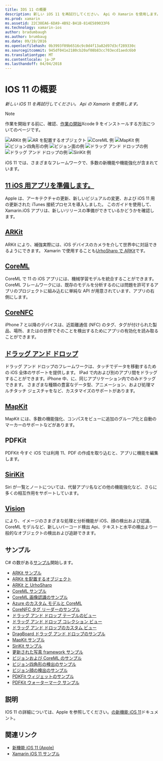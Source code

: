 ```yaml
---
title: IOS 11 の概要
description: 新しい iOS 11 を再試行してください。 Api の Xamarin を使用します。
ms.prod: xamarin
ms.assetid: 22C38EA6-6DA9-4B92-B41B-814E589033F6
ms.technology: xamarin-ios
author: bradumbaugh
ms.author: brumbaug
ms.date: 09/19/2016
ms.openlocfilehash: 0b3993f09b6516c9c0d4f13a82d97d3cf289330c
ms.sourcegitcommit: 945df041e2180cb20af08b83cc703ecd1aedc6b0
ms.translationtype: MT
ms.contentlocale: ja-JP
ms.lasthandoff: 04/04/2018
---
```

# <a name="introduction-to-ios-11"></a>IOS 11 の概要

_新しい iOS 11 を再試行してください。 Api の Xamarin を使用します。_

> [!NOTE]
> 作業を開始する前に、確認、[作業の開始](get-started.md)Xcode 9 をインストールする方法についてのページです。

![ARKit 例](images/arkit.png) ![AR を配置するオブジェクト](images/arkit2.png) ![CoreML 例](images/coreml.png) ![MapKit 例](images/mapkit.png) ![ビジョン四角形の例](images/vision1.png) ![ビジョン面の例](images/vision2.png) ![ドラッグ アンド ドロップの例](images/drag-drop.png) ![ドラッグ アンド ドロップの例](images/drag-drop2.png) ![SiriKit 例](images/sirikit.png)

iOS 11 では、さまざまなフレームワークで、多数の新機能や機能強化が含まれています。

## <a name="preparing-your-app-for-ios-11updating-your-appindexmd"></a>[11 iOS 用アプリを準備します。](updating-your-app/index.md)

Apple は、アーキテクチャの更新、新しいビジュアルの変更、および iOS 11 用の更新された iTunes 接続プロセスを導入しました。 このガイドを使用して、Xamarin.iOS アプリは、新しいリリースの準備ができているかどうかを確認します。

## <a name="arkitarkitindexmd"></a>[ARKit](arkit/index.md)

ARKit により、補強実際には、iOS デバイスのカメラを介して世界中に対話できるようにできます。
Xamarin で使用することも[UrhoSharp で ARKit](arkit/urhosharp.md)です。

## <a name="coremlcoremlmd"></a>[CoreML](coreml.md)

CoreML で 11 の iOS アプリには、機械学習モデルを統合することができます。 CoreML フレームワークには、既存のモデルを分析するのには問題を許可するアプリのプロジェクトに組み込むに単純な API が用意されています、アプリの右側にします。

## <a name="corenfccorenfcmd"></a>[CoreNFC](corenfc.md)

iPhone 7 と以降のデバイスは、近距離通信 (NFC) のタグ、タグが付けられた製品、場所、またはの世界でそのことを検出するためにアプリの有効化を読み取ることができます。

## <a name="drag-and-dropdrag-and-dropmd"></a>[ドラッグ アンド ドロップ](drag-and-drop.md)

ドラッグ アンド ドロップのフレームワークは、タッチでデータを移動するための iOS 全体のサポートを提供します。 IPad で内および別のアプリ間をドラッグすることができます。iPhone 中、に、同じアプリケーション内でのみドラッグできます。 さまざまな種類の豊富なデータ型、アニメーション、および処理マルチタッチ ジェスチャをなど、カスタマイズのサポートがあります。

## <a name="mapkitmapkitmd"></a>[MapKit](mapkit.md)

MapKit には、多数の機能強化、コンパスをビューに追加のグループ化と自動のマーカーのサポートなどがあります。

## <a name="pdfkit"></a>PDFKit

PDFKit 今すぐ iOS では利用 11、PDF の作成を取り込むと、アプリに機能を編集します。

## <a name="sirikitsirikitmd"></a>[SiriKit](sirikit.md)

Siri が一覧とノートについては、代替アプリ名などの他の機能強化など、さらに多くの相互作用をサポートしています。

## <a name="visionvisionmd"></a>[Vision](vision.md)

により、イメージのさまざまな処理と分析機能が iOS、顔の検出および認識、CoreML モデルなど、新しいバーコード検出 Api、テキストと水平の検出より一般的なオブジェクトの検出および追跡できます。

## <a name="samples"></a>サンプル

C# の数がある[サンプル](https://developer.xamarin.com/samples/ios/iOS11/)開始します。

* [ARKit サンプル](https://developer.xamarin.com/samples/monotouch/ios11/ARKitSample/)
* [ARKit を配置するオブジェクト](https://developer.xamarin.com/samples/monotouch/ios11/ARKitPlacingObjects/)
* [ARKit と UrhoSharp](arkit/urhosharp.md)
* [CoreML サンプル](https://developer.xamarin.com/samples/monotouch/ios11/CoreML)
* [CoreML 画像認識のサンプル](https://developer.xamarin.com/samples/monotouch/ios11/CoreMLImageRecognition)
* [Azure のカスタム モデルと CoreML](https://developer.xamarin.com/samples/monotouch/ios11/CoreMLAzureModel)
* [CoreNFC タグ リーダーのサンプル](https://developer.xamarin.com/samples/monotouch/ios11/NFCTagReader/)
* [ドラッグ アンド ドロップ テーブルのビュー](https://developer.xamarin.com/samples/monotouch/ios11/DragAndDropTableView)
* [ドラッグ アンド ドロップ コレクション ビュー](https://developer.xamarin.com/samples/monotouch/ios11/DragAndDropCollectionView)
* [ドラッグ アンド ドロップのカスタム ビュー](https://developer.xamarin.com/samples/monotouch/ios11/DragAndDropCustomView)
* [DragBoard ドラッグ アンド ドロップのサンプル](https://developer.xamarin.com/samples/monotouch/ios11/DragAndDropDragBoard)
* [MapKit サンプル](https://developer.xamarin.com/samples/monotouch/ios11/MapKitSample)
* [SiriKit サンプル](https://developer.xamarin.com/samples/monotouch/ios11/SiriKitSample/)
* [更新された写真 framework サンプル](https://developer.xamarin.com/samples/monotouch/ios11/SamplePhotoApp/)
* [ビジョンおよび CoreML のサンプル](https://developer.xamarin.com/samples/monotouch/ios11/CoreMLVision)
* [ビジョン四角形の検出のサンプル](https://developer.xamarin.com/samples/monotouch/ios11/VisionRects)
* [ビジョン顔の検出のサンプル](https://developer.xamarin.com/samples/monotouch/ios11/VisionFaces)
* [PDKFit ウィジェットのサンプル](https://developer.xamarin.com/samples/monotouch/ios11/PDFAnnotationWidgetsAdvanced)
* [PDFKit ウォーターマーク サンプル](https://developer.xamarin.com/samples/monotouch/ios11/PDFDocumentWatermark)

## <a name="more-information"></a>説明

IOS 11 の詳細については、Apple を参照してください。[の新機能 iOS 11](https://developer.apple.com/ios/)ドキュメント。


## <a name="related-links"></a>関連リンク

- [新機能 iOS 11 (Apple)](https://developer.apple.com/ios/)
- [Xamarin iOS 11 サンプル](https://developer.xamarin.com/samples/ios/iOS11/)
